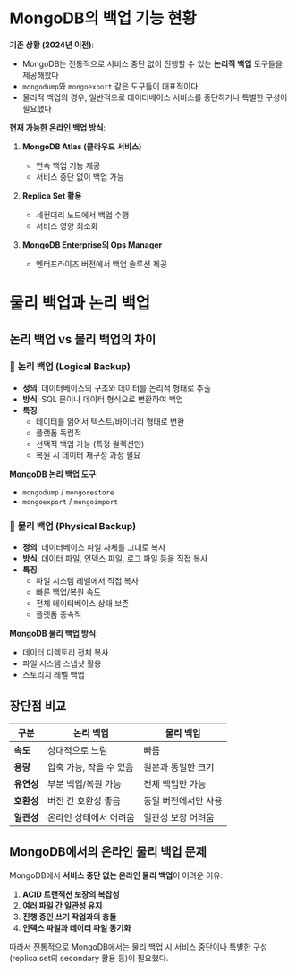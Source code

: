 # MongoDB의 백업 기능 현황
**기존 상황 (2024년 이전)**:
- MongoDB는 전통적으로 서비스 중단 없이 진행할 수 있는 **논리적 백업** 도구들을 제공해왔다
- `mongodump`와 `mongoexport` 같은 도구들이 대표적이다
- 물리적 백업의 경우, 일반적으로 데이터베이스 서비스를 중단하거나 특별한 구성이 필요했다

**현재 가능한 온라인 백업 방식**:
1. **MongoDB Atlas (클라우드 서비스)**
    - 연속 백업 기능 제공
    - 서비스 중단 없이 백업 가능

2. **Replica Set 활용**
    - 세컨더리 노드에서 백업 수행
    - 서비스 영향 최소화

3. **MongoDB Enterprise의 Ops Manager**
    - 엔터프라이즈 버전에서 백업 솔루션 제공


# 물리 백업과 논리 백업

## 논리 백업 vs 물리 백업의 차이

### 📄 **논리 백업 (Logical Backup)**

- **정의**: 데이터베이스의 구조와 데이터를 논리적 형태로 추출
- **방식**: SQL 문이나 데이터 형식으로 변환하여 백업
- **특징**:
    - 데이터를 읽어서 텍스트/바이너리 형태로 변환
    - 플랫폼 독립적
    - 선택적 백업 가능 (특정 컬렉션만)
    - 복원 시 데이터 재구성 과정 필요

**MongoDB 논리 백업 도구**:
- `mongodump` / `mongorestore`
- `mongoexport` / `mongoimport`

### 💾 **물리 백업 (Physical Backup)**

- **정의**: 데이터베이스 파일 자체를 그대로 복사
- **방식**: 데이터 파일, 인덱스 파일, 로그 파일 등을 직접 복사
- **특징**:
    - 파일 시스템 레벨에서 직접 복사
    - 빠른 백업/복원 속도
    - 전체 데이터베이스 상태 보존
    - 플랫폼 종속적

**MongoDB 물리 백업 방식**:
- 데이터 디렉토리 전체 복사
- 파일 시스템 스냅샷 활용
- 스토리지 레벨 백업

## 장단점 비교

| 구분      | 논리 백업          | 물리 백업       |
|---------|----------------|-------------|
| **속도**  | 상대적으로 느림       | 빠름          |
| **용량**  | 압축 가능, 작을 수 있음 | 원본과 동일한 크기  |
| **유연성** | 부분 백업/복원 가능    | 전체 백업만 가능   |
| **호환성** | 버전 간 호환성 좋음    | 동일 버전에서만 사용 |
| **일관성** | 온라인 상태에서 어려움   | 일관성 보장 어려움  |

## MongoDB에서의 온라인 물리 백업 문제

MongoDB에서 **서비스 중단 없는 온라인 물리 백업**이 어려운 이유:
1. **ACID 트랜잭션 보장의 복잡성**
2. **여러 파일 간 일관성 유지**
3. **진행 중인 쓰기 작업과의 충돌**
4. **인덱스 파일과 데이터 파일 동기화**

따라서 전통적으로 MongoDB에서는 물리 백업 시 서비스 중단이나 특별한 구성(replica set의 secondary 활용 등)이 필요했다.

